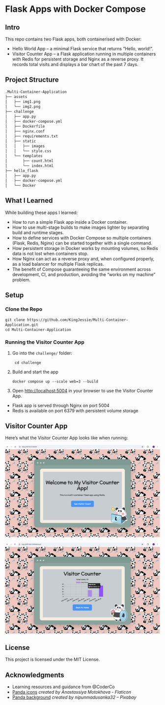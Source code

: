 # Flask Apps with Docker Compose

## Intro
This repo contains two Flask apps, both containerised with Docker:
- Hello World App – a minimal Flask service that returns "Hello, world!".
- Visitor Counter App – a Flask application running in multiple containers with Redis for persistent storage and Nginx as a reverse proxy. It records total visits and displays a bar chart of the past 7 days.

## Project Structure
```shell
.Multi-Container-Application
├── assets
│   ├── img1.png
│   └── img2.png
├── challenge
│   ├── app.py
│   ├── docker-compose.yml
│   ├── Dockerfile
│   ├── nginx.conf
│   ├── requirements.txt
│   ├── static
│   │   ├── images
│   │   └── style.css
│   └── templates
│       ├── count.html
│       └── index.html
├── hello_flask
│   ├── app.py
│   ├── docker-compose.yml
│   └── Docker
```
## What I Learned

While building these apps I learned:
- How to run a simple Flask app inside a Docker container.
- How to use multi-stage builds to make images lighter by separating build and runtime stages.
- How to define services with Docker Compose so multiple containers (Flask, Redis, Nginx) can be started together with a single command.
- How persistent storage in Docker works by mounting volumes, so Redis data is not lost when containers stop.
- How Nginx can act as a reverse proxy and, when configured properly, as a load balancer for multiple Flask replicas.
- The benefit of Compose guaranteeing the same environment across development, CI, and production, avoiding the “works on my machine” problem.

## Setup

### Clone the Repo
```shell
git clone https://github.com/KingJessie/Multi-Container-Application.git
cd Multi-Container-Application
```

### Running the Visitor Counter App
1. Go into the `challenge/` folder:
   ```shell
    cd challenge
   ```
2. Build and start the app
    ```shell
    docker compose up --scale web=3 --build
    ```
3. Open [http://localhost:5004](http://localhost:5004) in your browser to use the Visitor Counter App.

- Flask app is served through Nginx on port 5004
- Redis is available on port 6379 with persistent volume storage

## Visitor Counter App

Here’s what the Visitor Counter App looks like when running:

![Visitor Counter Screenshot](assets/img1.png)

![Visitor Counter Screenshot](assets/img2.png)

## License

This project is licensed under the MIT License.

## Acknowledgments

- Learning resources and guidance from @CoderCo
- [Panda icons](https://www.flaticon.com/free-icons/panda) *created by Anastassiya Motokhova - Flaticon*
- [Panda background](https://pixabay.com/illustrations/pandas-panda-pattern-panda-bears-7400748/) *created by nipunmadusanka32 – Pixabay*  